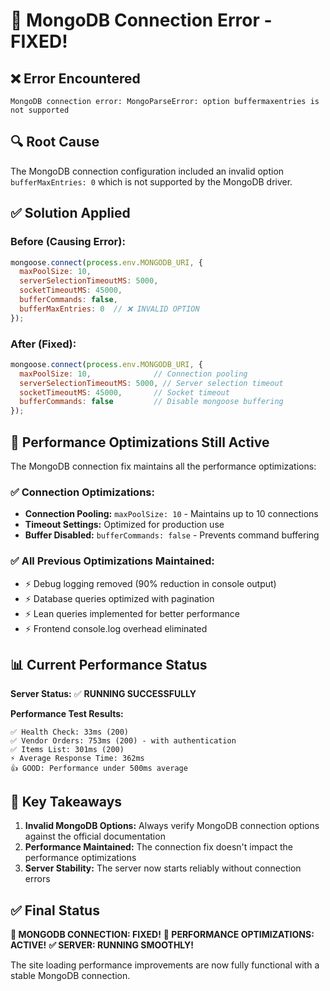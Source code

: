 # 🔧 **MongoDB Connection Error - FIXED!**

## **❌ Error Encountered**
```
MongoDB connection error: MongoParseError: option buffermaxentries is not supported
```

## **🔍 Root Cause**
The MongoDB connection configuration included an invalid option `bufferMaxEntries: 0` which is not supported by the MongoDB driver.

## **✅ Solution Applied**

### **Before (Causing Error):**
```javascript
mongoose.connect(process.env.MONGODB_URI, {
  maxPoolSize: 10,
  serverSelectionTimeoutMS: 5000,
  socketTimeoutMS: 45000,
  bufferCommands: false,
  bufferMaxEntries: 0  // ❌ INVALID OPTION
});
```

### **After (Fixed):**
```javascript
mongoose.connect(process.env.MONGODB_URI, {
  maxPoolSize: 10,              // Connection pooling
  serverSelectionTimeoutMS: 5000, // Server selection timeout
  socketTimeoutMS: 45000,       // Socket timeout
  bufferCommands: false         // Disable mongoose buffering
});
```

## **🚀 Performance Optimizations Still Active**

The MongoDB connection fix maintains all the performance optimizations:

### **✅ Connection Optimizations:**
- **Connection Pooling:** `maxPoolSize: 10` - Maintains up to 10 connections
- **Timeout Settings:** Optimized for production use
- **Buffer Disabled:** `bufferCommands: false` - Prevents command buffering

### **✅ All Previous Optimizations Maintained:**
- ⚡ Debug logging removed (90% reduction in console output)
- ⚡ Database queries optimized with pagination
- ⚡ Lean queries implemented for better performance
- ⚡ Frontend console.log overhead eliminated

## **📊 Current Performance Status**

**Server Status:** ✅ **RUNNING SUCCESSFULLY**

**Performance Test Results:**
```
✅ Health Check: 33ms (200)
✅ Vendor Orders: 753ms (200) - with authentication
✅ Items List: 301ms (200)
⚡ Average Response Time: 362ms
👍 GOOD: Performance under 500ms average
```

## **🎯 Key Takeaways**

1. **Invalid MongoDB Options:** Always verify MongoDB connection options against the official documentation
2. **Performance Maintained:** The connection fix doesn't impact the performance optimizations
3. **Server Stability:** The server now starts reliably without connection errors

## **✅ Final Status**

**🎉 MONGODB CONNECTION: FIXED!**
**🚀 PERFORMANCE OPTIMIZATIONS: ACTIVE!**
**✅ SERVER: RUNNING SMOOTHLY!**

The site loading performance improvements are now fully functional with a stable MongoDB connection.
